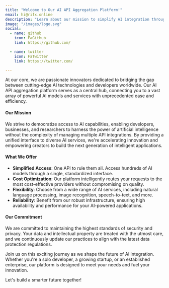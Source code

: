 ```yaml
---
title: "Welcome to Our AI API Aggregation Platform!"
email: hi@rifx.online
description: "Learn about our mission to simplify AI integration through our comprehensive API aggregation platform"
image: "/images/logo.svg"
social:
  - name: github
    icon: FaGithub
    link: https://github.com/

  - name: twitter
    icon: FaTwitter
    link: https://twitter.com/

---
```


At our core, we are passionate innovators dedicated to bridging the gap between cutting-edge AI technologies and developers worldwide. Our AI API aggregation platform serves as a central hub, connecting you to a vast array of powerful AI models and services with unprecedented ease and efficiency.

#### Our Mission

We strive to democratize access to AI capabilities, enabling developers, businesses, and researchers to harness the power of artificial intelligence without the complexity of managing multiple API integrations. By providing a unified interface to diverse AI services, we're accelerating innovation and empowering creators to build the next generation of intelligent applications.

#### What We Offer

- **Simplified Access**: One API to rule them all. Access hundreds of AI models through a single, standardized interface.
- **Cost Optimization**: Our platform intelligently routes your requests to the most cost-effective providers without compromising on quality.
- **Flexibility**: Choose from a wide range of AI services, including natural language processing, image recognition, speech-to-text, and more.
- **Reliability**: Benefit from our robust infrastructure, ensuring high availability and performance for your AI-powered applications.

#### Our Commitment

We are committed to maintaining the highest standards of security and privacy. Your data and intellectual property are treated with the utmost care, and we continuously update our practices to align with the latest data protection regulations.

Join us on this exciting journey as we shape the future of AI integration. Whether you're a solo developer, a growing startup, or an established enterprise, our platform is designed to meet your needs and fuel your innovation.

Let's build a smarter future together!
